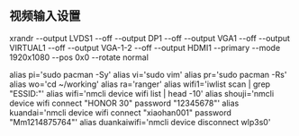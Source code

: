 ## 视频输入设置
xrandr --output LVDS1 --off --output DP1 --off --output VGA1 --off --output VIRTUAL1 --off --output VGA-1-2 --off --output HDMI1 --primary --mode 1920x1080 --pos 0x0 --rotate normal 


alias pi='sudo pacman -Sy'
alias vi='sudo vim'
alias pr='sudo pacman -Rs'
alias wo='cd ~/working'
alias ra='ranger'
alias wifi1='iwlist scan | grep "ESSID:"'
alias wifi='nmcli device wifi list | head -10'
alias shouji='nmcli device wifi connect "HONOR 30" password "12345678"'
alias kuandai='nmcli device wifi connect "xiaohan001" password "Mm1214875764"'
alias duankaiwifi='nmcli device disconnect wlp3s0'

